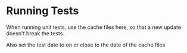 ﻿
# Running Tests

When running unit tests, use the cache files here, so that a new update doesn't break the tests.

Also set the test date to on or close to the date of the cache files
